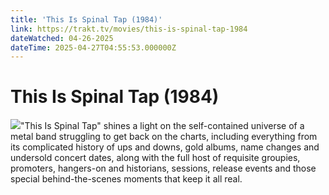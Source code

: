 ```yaml
---
title: 'This Is Spinal Tap (1984)' 
link: https://trakt.tv/movies/this-is-spinal-tap-1984
dateWatched: 04-26-2025
dateTime: 2025-04-27T04:55:53.000000Z
---
```

# This Is Spinal Tap (1984)

![](https://walter-r2.trakt.tv/images/movies/000/006/168/fanarts/thumb/5804cd00f8.jpg)"This Is Spinal Tap" shines a light on the self-contained universe of a metal band struggling to get back on the charts, including everything from its complicated history of ups and downs, gold albums, name changes and undersold concert dates, along with the full host of requisite groupies, promoters, hangers-on and historians, sessions, release events and those special behind-the-scenes moments that keep it all real.